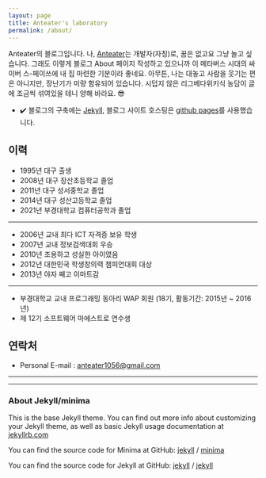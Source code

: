 ```yaml
---
layout: page
title: Anteater's laboratory
permalink: /about/
---
```


Anteater의 블로그입니다. 나, [Anteater](https://github.com/anteater333)는 개발자(자칭)로, 꿈은 없고요 그냥 놀고 싶습니다. 그래도 이렇게 블로그 About 페이지 작성하고 있으니까 이 메타버스 시대의 싸이버 스-페이쓰에 내 집 마련한 기분이라 좋네요. 아무튼, 나는 대놓고 사람을 웃기는 편은 아니지만, 장난기가 미량 함유되어 있습니다. 시덥지 않은 리그베다위키식 농담이 글에 조금씩 섞여있을 테니 양해 바라요. 😎  

 - ✔️ 블로그의 구축에는 [Jekyll](https://jekyllrb-ko.github.io/), 블로그 사이트 호스팅은 [github pages](https://pages.github.com/)를 사용했습니다.

## 이력
 - 1995년 대구 출생
 - 2008년 대구 장산초등학교 졸업
 - 2011년 대구 성서중학교 졸업
 - 2014년 대구 성산고등학교 졸업
 - 2021년 부경대학교 컴퓨터공학과 졸업
---
 - 2006년 교내 최다 ICT 자격증 보유 학생
 - 2007년 교내 정보검색대회 우승
 - 2010년 조용하고 성실한 아이였음
 - 2012년 대한민국 학생창의력 챔피언대회 대상
 - 2013년 야자 째고 이마트감
---
 - 부경대학교 교내 프로그래밍 동아리 WAP 회원 (18기, 활동기간: 2015년 ~ 2016년)
 - 제 12기 소프트웨어 마에스트로 연수생

## 연락처

 - Personal E-mail : [anteater1056@gmail.com](mailto:anteater1056@gmail.com)

---
---

### About Jekyll/minima

This is the base Jekyll theme. You can find out more info about customizing your Jekyll theme, as well as basic Jekyll usage documentation at [jekyllrb.com](https://jekyllrb.com/)

You can find the source code for Minima at GitHub:
[jekyll][jekyll-organization] /
[minima](https://github.com/jekyll/minima)

You can find the source code for Jekyll at GitHub:
[jekyll][jekyll-organization] /
[jekyll](https://github.com/jekyll/jekyll)


[jekyll-organization]: https://github.com/jekyll
